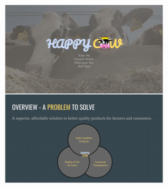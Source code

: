 ![Final_Presentation_1](./img/Final_Presentation/Final_Presentation-01.png)
![Final_Presentation_2](./img/Final_Presentation/Final_Presentation-02.png)

